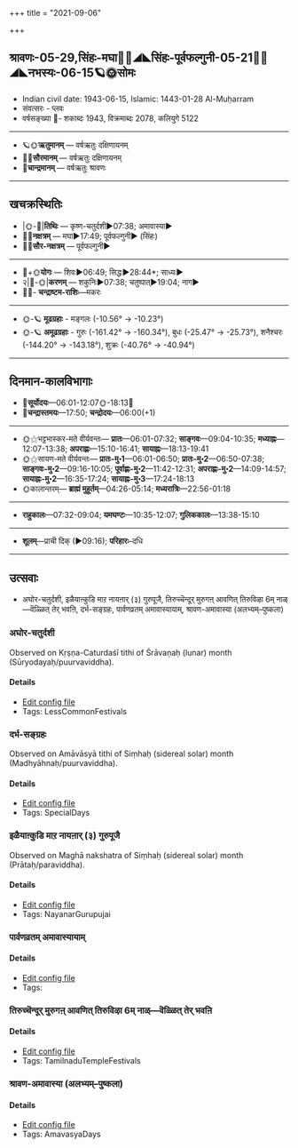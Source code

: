 +++
title = "2021-09-06"

+++
## श्रावणः-05-29,सिंहः-मघा🌛🌌◢◣सिंहः-पूर्वफल्गुनी-05-21🌌🌞◢◣नभस्यः-06-15🪐🌞सोमः
- Indian civil date: 1943-06-15, Islamic: 1443-01-28 Al-Muḥarram
- संवत्सरः - प्लवः
- वर्षसङ्ख्या 🌛- शकाब्दः 1943, विक्रमाब्दः 2078, कलियुगे 5122
___________________
- 🪐🌞**ऋतुमानम्** — वर्षऋतुः दक्षिणायनम्
- 🌌🌞**सौरमानम्** — वर्षऋतुः दक्षिणायनम्
- 🌛**चान्द्रमानम्** — वर्षऋतुः श्रावणः
___________________


## खचक्रस्थितिः
- |🌞-🌛|**तिथिः** — कृष्ण-चतुर्दशी►07:38; अमावास्या►  
- 🌌🌛**नक्षत्रम्** — मघा►17:49; पूर्वफल्गुनी► (सिंहः)  
- 🌌🌞**सौर-नक्षत्रम्** — पूर्वफल्गुनी►  
___________________
- 🌛+🌞**योगः** — शिवः►06:49; सिद्धः►28:44*; साध्यः►  
- २|🌛-🌞|**करणम्** — शकुनिः►07:38; चतुष्पात्►19:04; नाग►  
- 🌌🌛- **चन्द्राष्टम-राशिः**—मकरः  
___________________
- 🌞-🪐 **मूढग्रहाः** - मङ्गलः (-10.56° → -10.23°)
- 🌞-🪐 **अमूढग्रहाः** - गुरुः (-161.42° → -160.34°), बुधः (-25.47° → -25.73°), शनैश्चरः (-144.20° → -143.18°), शुक्रः (-40.76° → -40.94°)
___________________


## दिनमान-कालविभागाः
- 🌅**सूर्योदयः**—06:01-12:07🌞️-18:13🌇  
- 🌛**चन्द्रास्तमयः**—17:50; **चन्द्रोदयः**—06:00(+1)  
___________________
- 🌞⚝भट्टभास्कर-मते वीर्यवन्तः— **प्रातः**—06:01-07:32; **साङ्गवः**—09:04-10:35; **मध्याह्नः**—12:07-13:38; **अपराह्णः**—15:10-16:41; **सायाह्नः**—18:13-19:41  
- 🌞⚝सायण-मते वीर्यवन्तः— **प्रातः-मु॰1**—06:01-06:50; **प्रातः-मु॰2**—06:50-07:38; **साङ्गवः-मु॰2**—09:16-10:05; **पूर्वाह्णः-मु॰2**—11:42-12:31; **अपराह्णः-मु॰2**—14:09-14:57; **सायाह्नः-मु॰2**—16:35-17:24; **सायाह्नः-मु॰3**—17:24-18:13  
- 🌞कालान्तरम्— **ब्राह्मं मुहूर्तम्**—04:26-05:14; **मध्यरात्रिः**—22:56-01:18  
___________________
- **राहुकालः**—07:32-09:04; **यमघण्टः**—10:35-12:07; **गुलिककालः**—13:38-15:10  
___________________
- **शूलम्**—प्राची दिक् (►09:16); **परिहारः**–दधि  
___________________

## उत्सवाः
- अघोर-चतुर्दशी, इळैयाऩ्कुडि माऱ नायऩार् (३) गुरुपूजै, तिरुच्चॆन्दूर् मुरुगऩ् आवणित् तिरुविऴा 6म् नाळ्—वॆळ्ळित् तेर् भवऩि, दर्भ-सङ्ग्रहः, पार्वणव्रतम् अमावास्यायाम्, श्रावण-अमावास्या (अलभ्यम्–पुष्कला)
### अघोर-चतुर्दशी

Observed on Kṛṣṇa-Caturdaśī tithi of Śrāvaṇaḥ (lunar) month (Sūryodayaḥ/puurvaviddha). 

#### Details
- [Edit config file](https://github.com/jyotisham/adyatithi/tree/master/devatA/shaiva/lunar_month/tithi/05/29/aghOra-caturdazI.toml)
- Tags: LessCommonFestivals


### दर्भ-सङ्ग्रहः

Observed on Amāvāsyā tithi of Siṃhaḥ (sidereal solar) month (Madhyāhnaḥ/puurvaviddha). 

#### Details
- [Edit config file](https://github.com/jyotisham/adyatithi/tree/master/devatA/misc-flora/sidereal_solar_month/tithi/05/30/darbha-saGgrahaH.toml)
- Tags: SpecialDays


### इळैयाऩ्कुडि माऱ नायऩार् (३) गुरुपूजै

Observed on Maghā nakshatra of Siṃhaḥ (sidereal solar) month (Prātaḥ/paraviddha). 

#### Details
- [Edit config file](https://github.com/jyotisham/adyatithi/tree/master/mahApuruSha/nAyanAr/sidereal_solar_month/nakshatra/05/10/iLaiyAn2kuDi%20mAr2a%20nAyan2Ar%20%283%29%20gurupUjai.toml)
- Tags: NayanarGurupujai


### पार्वणव्रतम् अमावास्यायाम्



#### Details
- [Edit config file](https://github.com/jyotisham/adyatithi/tree/master/gRhya/general/relative_event/sthAlIpAkaH_1/offset__-1/pArvaNa-vratam_30.toml)
- Tags: 


### तिरुच्चॆन्दूर् मुरुगऩ् आवणित् तिरुविऴा 6म् नाळ्—वॆळ्ळित् तेर् भवऩि



#### Details
- [Edit config file](https://github.com/jyotisham/adyatithi/tree/master/temples/Tamil/relative_event/tiruccendUr%20AvaNit%20tiruvizhA%20nir2aivu/offset__-6/tiruccendUr%20murugan2%20AvaNit%20tiruvizhA%20%23%236%23%23m%20nAL%E2%80%94veLLit%20tEr%20bhavan2i.toml)
- Tags: TamilnaduTempleFestivals


### श्रावण-अमावास्या (अलभ्यम्–पुष्कला)



#### Details
- [Edit config file](https://github.com/jyotisham/adyatithi/tree/master/time_focus/monthly/amAvAsyA/description_only/zrAvaNa-amAvAsyA.toml)
- Tags: AmavasyaDays



